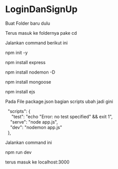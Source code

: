 # LoginDanSignUp
Buat Folder baru dulu

Terus masuk ke foldernya pake cd

Jalankan command berikut ini

npm init -y

npm install express

npm install nodemon -D

npm install mongoose

npm install ejs

Pada File package.json bagian scripts ubah jadi gini

&nbsp;&nbsp;"scripts": { <br/>
&nbsp;&nbsp;&nbsp;&nbsp;    "test": "echo \"Error: no test specified\" && exit 1", <br/>
    &nbsp;&nbsp;&nbsp;&nbsp;"serve": "node app.js", <br/>
    &nbsp;&nbsp;&nbsp;&nbsp;"dev": "nodemon app.js" <br/>
&nbsp;&nbsp;}, <br/>



Jalankan command ini

npm run dev

terus masuk ke localhost:3000

